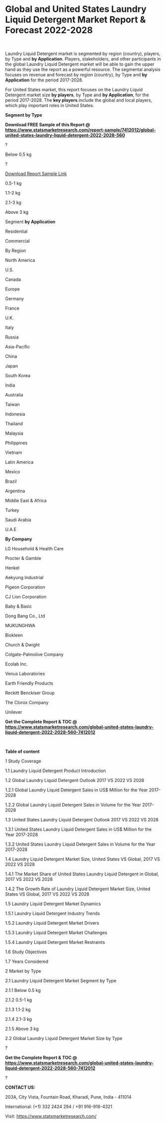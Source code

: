 <h1>Global and United States Laundry Liquid Detergent Market Report & Forecast 2022-2028</h1><br/><p>Laundry Liquid Detergent market is segmented by region (country), players, by Type and <strong>by Application</strong>. Players, stakeholders, and other participants in the global Laundry Liquid Detergent market will be able to gain the upper hand as they use the report as a powerful resource. The segmental analysis focuses on revenue and forecast by region (country), by Type and <strong>by Application</strong> for the period 2017-2028.</p>
 
 
 
 <p>For United States market, this report focuses on the Laundry Liquid Detergent market size <strong>by players</strong>, by Type and <strong>by Application</strong>, for the period 2017-2028. The <strong>key players</strong> include the global and local players, which play important roles in United States.</p>
 
 
 
 <p><strong>Segment by Type</strong></p>
 
 
 
 <div><b>Download FREE Sample of this Report @ <a href="https://www.statsmarketresearch.com/download-free-sample/7412012/global-united-states-laundry-liquid-detergent-2022-2028-560">https://www.statsmarketresearch.com/report-sample/7412012/global-united-states-laundry-liquid-detergent-2022-2028-560</a></b></div>
 
 
 
 <p>? </p>
 
 
 
 <p>Below 0.5 kg</p>
 
 
 
 <p>? </p>
 
 
 
 <p><a href="https://www.statsmarketresearch.com/download-free-sample/7412012/global-united-states-laundry-liquid-detergent-2022-2028-560">Download Report Sample Link</a></p>
 
 
 
 <p>0.5-1 kg</p>
 
 
 
 <p>1.1-2 kg</p>
 
 
 
 <p>2.1-3 kg</p>
 
 
 
 <p>Above 3 kg</p>
 
 
 
 <p>Segment <strong>by Application</strong></p>
 
 
 
 <p>Residential</p>
 
 
 
 <p>Commercial</p>
 
 
 
 <p>By Region</p>
 
 
 
 <p>North America</p>
 
 
 
 <p>U.S.</p>
 
 
 
 <p>Canada</p>
 
 
 
 <p>Europe</p>
 
 
 
 <p>Germany</p>
 
 
 
 <p>France</p>
 
 
 
 <p>U.K.</p>
 
 
 
 <p>Italy</p>
 
 
 
 <p>Russia</p>
 
 
 
 <p>Asia-Pacific</p>
 
 
 
 <p>China</p>
 
 
 
 <p>Japan</p>
 
 
 
 <p>South Korea</p>
 
 
 
 <p>India</p>
 
 
 
 <p>Australia</p>
 
 
 
 <p>Taiwan</p>
 
 
 
 <p>Indonesia</p>
 
 
 
 <p>Thailand</p>
 
 
 
 <p>Malaysia</p>
 
 
 
 <p>Philippines</p>
 
 
 
 <p>Vietnam</p>
 
 
 
 <p>Latin America</p>
 
 
 
 <p>Mexico</p>
 
 
 
 <p>Brazil</p>
 
 
 
 <p>Argentina</p>
 
 
 
 <p>Middle East & Africa</p>
 
 
 
 <p>Turkey</p>
 
 
 
 <p>Saudi Arabia</p>
 
 
 
 <p>U.A.E</p>
 
 
 
 <p><strong>By Company</strong></p>
 
 
 
 <p>LG Household & Health Care</p>
 
 
 
 <p>Procter & Gamble</p>
 
 
 
 <p>Henkel</p>
 
 
 
 <p>Aekyung Industrial</p>
 
 
 
 <p>Pigeon Corporation</p>
 
 
 
 <p>CJ Lion Corporation</p>
 
 
 
 <p>Baby & Basic</p>
 
 
 
 <p>Dong Bang Co., Ltd</p>
 
 
 
 <p>MUKUNGHWA</p>
 
 
 
 <p>Biokleen</p>
 
 
 
 <p>Church & Dwight</p>
 
 
 
 <p>Colgate-Palmolive Company</p>
 
 
 
 <p>Ecolab Inc.</p>
 
 
 
 <p>Venus Laboratories</p>
 
 
 
 <p>Earth Friendly Products</p>
 
 
 
 <p>Reckitt Benckiser Group</p>
 
 
 
 <p>The Clorox Company</p>
 
 
 
 <p>Unilever</p>
 
 
 
 <div><b>Get the Complete Report & TOC @ <a href="https://www.statsmarketresearch.com/global-united-states-laundry-liquid-detergent-2022-2028-560-7412012">https://www.statsmarketresearch.com/global-united-states-laundry-liquid-detergent-2022-2028-560-7412012</a></b></div>
 
 
 
 <p><br />
 
 <b>Table of content</b></p>
 
 
 
 <p>1 Study Coverage<br />
 
 1.1 Laundry Liquid Detergent Product Introduction<br />
 
 1.2 Global Laundry Liquid Detergent Outlook 2017 VS 2022 VS 2028<br />
 
 1.2.1 Global Laundry Liquid Detergent Sales in US$ Million for the Year 2017-2028<br />
 
 1.2.2 Global Laundry Liquid Detergent Sales in Volume for the Year 2017-2028<br />
 
 1.3 United States Laundry Liquid Detergent Outlook 2017 VS 2022 VS 2028<br />
 
 1.3.1 United States Laundry Liquid Detergent Sales in US$ Million for the Year 2017-2028<br />
 
 1.3.2 United States Laundry Liquid Detergent Sales in Volume for the Year 2017-2028<br />
 
 1.4 Laundry Liquid Detergent Market Size, United States VS Global, 2017 VS 2022 VS 2028<br />
 
 1.4.1 The Market Share of United States Laundry Liquid Detergent in Global, 2017 VS 2022 VS 2028<br />
 
 1.4.2 The Growth Rate of Laundry Liquid Detergent Market Size, United States VS Global, 2017 VS 2022 VS 2028<br />
 
 1.5 Laundry Liquid Detergent Market Dynamics<br />
 
 1.5.1 Laundry Liquid Detergent Industry Trends<br />
 
 1.5.2 Laundry Liquid Detergent Market Drivers<br />
 
 1.5.3 Laundry Liquid Detergent Market Challenges<br />
 
 1.5.4 Laundry Liquid Detergent Market Restraints<br />
 
 1.6 Study Objectives<br />
 
 1.7 Years Considered<br />
 
 2 Market by Type<br />
 
 2.1 Laundry Liquid Detergent Market Segment by Type<br />
 
 2.1.1 Below 0.5 kg<br />
 
 2.1.2 0.5-1 kg<br />
 
 2.1.3 1.1-2 kg<br />
 
 2.1.4 2.1-3 kg<br />
 
 2.1.5 Above 3 kg<br />
 
 2.2 Global Laundry Liquid Detergent Market Size by Type<br />
 
 ? </p>
 
 
 
 <div><b>Get the Complete Report & TOC @ <a href="https://www.statsmarketresearch.com/global-united-states-laundry-liquid-detergent-2022-2028-560-7412012">https://www.statsmarketresearch.com/global-united-states-laundry-liquid-detergent-2022-2028-560-7412012</a></b></div>
 
 
 
 <p>? </p>
 
 
 
 <p><b>CONTACT US:</b><br />
 
 203A, City Vista, Fountain Road, Kharadi, Pune, India - 411014<br />
 
 International: (+1) 332 2424 294 / +91 916-916-4321<br />
 
 Visit: <a href="https://www.statsmarketresearch.com/">https://www.statsmarketresearch.com/</a></p>